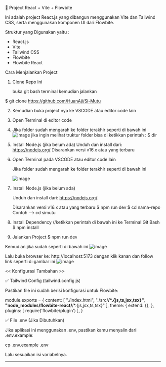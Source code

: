 🚀 Project React + Vite + Flowbite

Ini adalah project React.js yang dibangun menggunakan Vite dan Tailwind CSS, serta menggunakan komponen UI dari Flowbite.

Struktur yang Digunakan yaitu :

- React.js
- Vite
- Tailwind CSS
- Flowbite
- Flowbite React


Cara Menjalankan Project

1. Clone Repo Ini

    buka git bash terminal kemudian jalankan
  
  $ git clone https://github.com/HuanAji/Si-Mutu

2. Kemudian buka project nya ke VSCODE atau editor code lain
3. Open Terminal di editor code
4. Jika folder sudah mengarah ke folder terakhir seperti di bawah ini
![image](https://github.com/user-attachments/assets/dbce9d04-4acd-4873-89ef-d86c8b10ba3c)
jika ingin melihat truktur folder bisa di ketikkan perintah :
  $ dir

6. Install Node.js (jika belum ada)
    Unduh dan install dari: https://nodejs.org/
    Disarankan versi v16.x atau yang terbaru

6. Open Terminal pada VSCODE atau editor code lain 

      Jika folder sudah mengarah ke folder terakhir seperti di bawah ini

     ![image](https://github.com/user-attachments/assets/dbce9d04-4acd-4873-89ef-d86c8b10ba3c)

8. Install Node.js (jika belum ada)

      Unduh dan install dari: https://nodejs.org/

      Disarankan versi v16.x atau yang terbaru
      $ npm run dev
      $ cd nama-repo
      Contoh --> cd simutu


3. Install Dependency
  //ketikkan perintah di bawah ini ke Terminal Git Bash 
  $ npm install

5. Jalankan Project
  $ npm run dev

Kemudian jika sudah seperti di bawah ini 
![image](https://github.com/user-attachments/assets/9a4f01b1-df30-4a8c-a61c-1a29313f4c42)

Lalu buka browser ke: http://localhost:5173 dengan klik kanan dan follow link seperti di gambar ini 
![image](https://github.com/user-attachments/assets/2245b285-4af1-44c9-9696-6b0f819fe1ad)


<< Konfigurasi Tambahan >>

✅ Tailwind Config (tailwind.config.js)

Pastikan file ini sudah berisi konfigurasi untuk Flowbite:

module.exports = {
  content: [
    "./index.html",
    "./src/**/*.{js,ts,jsx,tsx}",
    "node_modules/flowbite-react/**/*.{js,jsx,ts,tsx}"
  ],
  theme: {
    extend: {},
  },
  plugins: [
    require('flowbite/plugin')
  ],
}

✅ File .env (Jika Dibutuhkan)

Jika aplikasi ini menggunakan .env, pastikan kamu menyalin dari .env.example:

cp .env.example .env

Lalu sesuaikan isi variabelnya.


---
